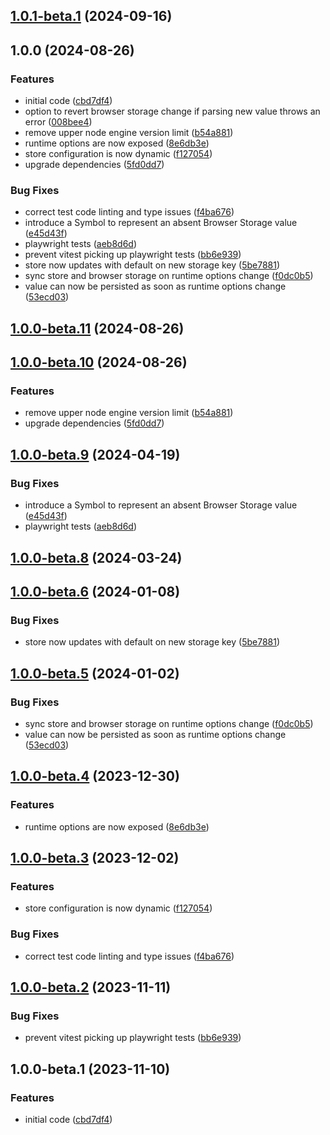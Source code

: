 ## [1.0.1-beta.1](https://github.com/drtrt-org/give-svelte-store-persistence-behaviour/compare/v1.0.0...v1.0.1-beta.1) (2024-09-16)

## 1.0.0 (2024-08-26)

### Features

* initial code ([cbd7df4](https://github.com/drtrt-org/give-svelte-store-persistence-behaviour/commit/cbd7df453da6145032f96c025ad91d2c03783e68))
* option to revert browser storage change if parsing new value throws an error ([008bee4](https://github.com/drtrt-org/give-svelte-store-persistence-behaviour/commit/008bee4f5227ea333281776da7c87bb91c4ac544))
* remove upper node engine version limit ([b54a881](https://github.com/drtrt-org/give-svelte-store-persistence-behaviour/commit/b54a8815f7fe0cadea13552a11ce9dde1c1724c1))
* runtime options are now exposed ([8e6db3e](https://github.com/drtrt-org/give-svelte-store-persistence-behaviour/commit/8e6db3edda72fdeac80a75fff82e1b120b262d54))
* store configuration is now dynamic ([f127054](https://github.com/drtrt-org/give-svelte-store-persistence-behaviour/commit/f127054df22e214a0234e7cf982a97347c473ec4))
* upgrade dependencies ([5fd0dd7](https://github.com/drtrt-org/give-svelte-store-persistence-behaviour/commit/5fd0dd742b3d4e6c8c3e6b0f5247fbb2870bf31d))

### Bug Fixes

* correct test code linting and type issues ([f4ba676](https://github.com/drtrt-org/give-svelte-store-persistence-behaviour/commit/f4ba6761de4c2a7c3a3e8bcdf5c96770bfe68492))
* introduce a Symbol to represent an absent Browser Storage value ([e45d43f](https://github.com/drtrt-org/give-svelte-store-persistence-behaviour/commit/e45d43f8709873d63d366ecefe669b0fab0e8611))
* playwright tests ([aeb8d6d](https://github.com/drtrt-org/give-svelte-store-persistence-behaviour/commit/aeb8d6d2e2ca332e6bcdcf75027fb9171af0b05d))
* prevent vitest picking up playwright tests ([bb6e939](https://github.com/drtrt-org/give-svelte-store-persistence-behaviour/commit/bb6e93947426a34a29c9b641071580f7791fd7d3))
* store now updates with default on new storage key ([5be7881](https://github.com/drtrt-org/give-svelte-store-persistence-behaviour/commit/5be788117a03fe80b4726464d9860b6d327a940d))
* sync store and browser storage on runtime options change ([f0dc0b5](https://github.com/drtrt-org/give-svelte-store-persistence-behaviour/commit/f0dc0b5e39c45f1982155ed4e6f6d13b72570a17))
* value can now be persisted as soon as runtime options change ([53ecd03](https://github.com/drtrt-org/give-svelte-store-persistence-behaviour/commit/53ecd0381f1b49a72d7936d5dbcf4ef573f6e5c9))

## [1.0.0-beta.11](https://github.com/drtrt-org/give-svelte-store-persistence-behaviour/compare/v1.0.0-beta.10...v1.0.0-beta.11) (2024-08-26)

## [1.0.0-beta.10](https://github.com/drtrt-org/give-svelte-store-persistence-behaviour/compare/v1.0.0-beta.9...v1.0.0-beta.10) (2024-08-26)

### Features

* remove upper node engine version limit ([b54a881](https://github.com/drtrt-org/give-svelte-store-persistence-behaviour/commit/b54a8815f7fe0cadea13552a11ce9dde1c1724c1))
* upgrade dependencies ([5fd0dd7](https://github.com/drtrt-org/give-svelte-store-persistence-behaviour/commit/5fd0dd742b3d4e6c8c3e6b0f5247fbb2870bf31d))

## [1.0.0-beta.9](https://github.com/drtrt-org/give-svelte-store-persistence-behaviour/compare/v1.0.0-beta.8...v1.0.0-beta.9) (2024-04-19)


### Bug Fixes

* introduce a Symbol to represent an absent Browser Storage value ([e45d43f](https://github.com/drtrt-org/give-svelte-store-persistence-behaviour/commit/e45d43f8709873d63d366ecefe669b0fab0e8611))
* playwright tests ([aeb8d6d](https://github.com/drtrt-org/give-svelte-store-persistence-behaviour/commit/aeb8d6d2e2ca332e6bcdcf75027fb9171af0b05d))

## [1.0.0-beta.8](https://github.com/drtrt-org/give-svelte-store-persistence-behaviour/compare/v1.0.0-beta.7...v1.0.0-beta.8) (2024-03-24)


## [1.0.0-beta.6](https://github.com/drtrt-org/give-svelte-store-persistence-behaviour/compare/v1.0.0-beta.5...v1.0.0-beta.6) (2024-01-08)


### Bug Fixes

* store now updates with default on new storage key ([5be7881](https://github.com/drtrt-org/give-svelte-store-persistence-behaviour/commit/5be788117a03fe80b4726464d9860b6d327a940d))

## [1.0.0-beta.5](https://github.com/drtrt-org/give-svelte-store-persistence-behaviour/compare/v1.0.0-beta.4...v1.0.0-beta.5) (2024-01-02)


### Bug Fixes

* sync store and browser storage on runtime options change ([f0dc0b5](https://github.com/drtrt-org/give-svelte-store-persistence-behaviour/commit/f0dc0b5e39c45f1982155ed4e6f6d13b72570a17))
* value can now be persisted as soon as runtime options change ([53ecd03](https://github.com/drtrt-org/give-svelte-store-persistence-behaviour/commit/53ecd0381f1b49a72d7936d5dbcf4ef573f6e5c9))

## [1.0.0-beta.4](https://github.com/drtrt-org/give-svelte-store-persistence-behaviour/compare/v1.0.0-beta.3...v1.0.0-beta.4) (2023-12-30)


### Features

* runtime options are now exposed ([8e6db3e](https://github.com/drtrt-org/give-svelte-store-persistence-behaviour/commit/8e6db3edda72fdeac80a75fff82e1b120b262d54))

## [1.0.0-beta.3](https://github.com/drtrt-org/give-svelte-store-persistence-behaviour/compare/v1.0.0-beta.2...v1.0.0-beta.3) (2023-12-02)


### Features

* store configuration is now dynamic ([f127054](https://github.com/drtrt-org/give-svelte-store-persistence-behaviour/commit/f127054df22e214a0234e7cf982a97347c473ec4))


### Bug Fixes

* correct test code linting and type issues ([f4ba676](https://github.com/drtrt-org/give-svelte-store-persistence-behaviour/commit/f4ba6761de4c2a7c3a3e8bcdf5c96770bfe68492))

## [1.0.0-beta.2](https://github.com/drtrt-org/give-svelte-store-persistence-behaviour/compare/v1.0.0-beta.1...v1.0.0-beta.2) (2023-11-11)


### Bug Fixes

* prevent vitest picking up playwright tests ([bb6e939](https://github.com/drtrt-org/give-svelte-store-persistence-behaviour/commit/bb6e93947426a34a29c9b641071580f7791fd7d3))

## 1.0.0-beta.1 (2023-11-10)


### Features

* initial code ([cbd7df4](https://github.com/drtrt-org/give-svelte-store-persistence-behaviour/commit/cbd7df453da6145032f96c025ad91d2c03783e68))
